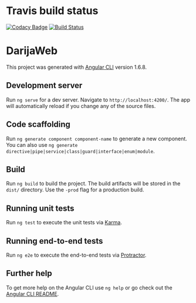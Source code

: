 # Travis build status

[![Codacy Badge](https://api.codacy.com/project/badge/Grade/cb723e5273bc46cab94a3a6176631d0d)](https://app.codacy.com/app/ibenjelloun/darija-web?utm_source=github.com&utm_medium=referral&utm_content=ibenjelloun/darija-web&utm_campaign=badger)
[![Build Status](https://travis-ci.org/ibenjelloun/darija-web.svg?branch=master)](https://travis-ci.org/ibenjelloun/darija-web)

# DarijaWeb

This project was generated with [Angular CLI](https://github.com/angular/angular-cli) version 1.6.8.

## Development server

Run `ng serve` for a dev server. Navigate to `http://localhost:4200/`. The app will automatically reload if you change any of the source files.

## Code scaffolding

Run `ng generate component component-name` to generate a new component. You can also use `ng generate directive|pipe|service|class|guard|interface|enum|module`.

## Build

Run `ng build` to build the project. The build artifacts will be stored in the `dist/` directory. Use the `-prod` flag for a production build.

## Running unit tests

Run `ng test` to execute the unit tests via [Karma](https://karma-runner.github.io).

## Running end-to-end tests

Run `ng e2e` to execute the end-to-end tests via [Protractor](http://www.protractortest.org/).

## Further help

To get more help on the Angular CLI use `ng help` or go check out the [Angular CLI README](https://github.com/angular/angular-cli/blob/master/README.md).
